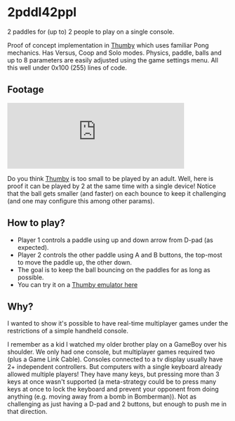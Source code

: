 # 2pddl42ppl
2 paddles for (up to) 2 people to play on a single console.

Proof of concept implementation in [Thumby](https://thumby.us/) which uses familiar Pong mechanics. Has Versus, Coop and Solo modes. Physics, paddle, balls and up to 8 parameters are easily adjusted using the game settings menu. All this well under 0x100 (255) lines of code.

## Footage
<iframe width="80%" height="auto" src="https://www.youtube.com/embed/K-yZ11NldGY" frameborder="0" allow="accelerometer; autoplay; clipboard-write; encrypted-media; gyroscope; picture-in-picture" allowfullscreen></iframe>

Do you think [Thumby](https://thumby.us/) is too small to be played by an adult. Well, here is proof it can be played by 2 at the same time with a single device! Notice that the ball gets smaller (and faster) on each bounce to keep it challenging (and one may configure this among other params).

## How to play?
- Player 1 controls a paddle using up and down arrow from D-pad (as expected).
- Player 2 controls the other paddle using A and B buttons, the top-most to move the paddle up, the other down.
- The goal is to keep the ball bouncing on the paddles for as long as possible.
- You can try it on a [Thumby emulator here](https://code.thumby.us/)

## Why?
I wanted to show it's possible to have real-time multiplayer games under the restrictions of a simple handheld console.

I remember as a kid I watched my older brother play on a GameBoy over his shoulder. We only had one console, but multiplayer games required two (plus a Game Link Cable). Consoles connected to a tv display usually have 2+ independent controllers. But computers with a single keyboard already allowed multiple players! They have many keys, but pressing more than 3 keys at once wasn't supported (a meta-strategy could be to press many keys at once to lock the keyboard and prevent your opponent from doing anything (e.g. moving away from a bomb in Bomberman)). Not as challenging as just having a D-pad and 2 buttons, but enough to push me in that direction.

